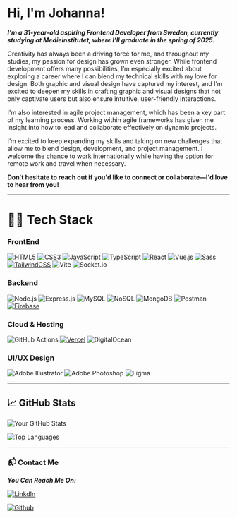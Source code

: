  # Hi, I'm Johanna! 
 
***I'm a 31-year-old aspiring Frontend Developer from Sweden, currently studying at Medieinstitutet, where I’ll graduate in the spring of 2025.***

Creativity has always been a driving force for me, and throughout my studies, my passion for design has grown even stronger. While frontend development offers many possibilities, I’m especially excited about exploring a career where I can blend my technical skills with my love for design. Both graphic and visual design have captured my interest, and I’m excited to deepen my skills in crafting graphic and visual designs that not only captivate users but also ensure intuitive, user-friendly interactions.

I'm also interested in agile project management, which has been a key part of my learning process. Working within agile frameworks has given me insight into how to lead and collaborate effectively on dynamic projects.

I’m excited to keep expanding my skills and taking on new challenges that allow me to blend design, development, and project management. 
I welcome the chance to work internationally while having the option for remote work and travel when necessary.

**Don't hesitate to reach out if you'd like to connect or collaborate—I'd love to hear from you!**

---

# 👩‍💻 Tech Stack

### FrontEnd

![HTML5](https://img.shields.io/badge/HTML5-E34F26?style=for-the-badge&logo=html5&logoColor=white)
![CSS3](https://img.shields.io/badge/CSS3-1572B6?style=for-the-badge&logo=css3&logoColor=white)
![JavaScript](https://img.shields.io/badge/JavaScript-F7DF1E?style=for-the-badge&logo=javascript&logoColor=black)
![TypeScript](https://img.shields.io/badge/TypeScript-3178C6?style=for-the-badge&logo=typescript&logoColor=white)
![React](https://img.shields.io/badge/React-61DAFB?style=for-the-badge&logo=react&logoColor=black)
![Vue.js](https://img.shields.io/badge/Vue.js-4FC08D?style=for-the-badge&logo=vue.js&logoColor=white)
![Sass](https://img.shields.io/badge/Sass-CC6699?style=for-the-badge&logo=sass&logoColor=white)
[![TailwindCSS](https://img.shields.io/badge/Styled%20with-TailwindCSS-%2306B6D4?style=for-the-badge&logo=tailwindcss&logoColor=white)](https://tailwindcss.com)
![Vite](https://img.shields.io/badge/Vite-646CFF?style=for-the-badge&logo=vite&logoColor=white)
![Socket.io](https://img.shields.io/badge/Socket.io-010101?style=for-the-badge&logo=socketdotio&logoColor=white)

### Backend

![Node.js](https://img.shields.io/badge/Node.js-339933?style=for-the-badge&logo=nodedotjs&logoColor=white)
![Express.js](https://img.shields.io/badge/Express.js-000000?style=for-the-badge&logo=express&logoColor=white)
![MySQL](https://img.shields.io/badge/MySQL-4479A1?style=for-the-badge&logo=mysql&logoColor=white)
![NoSQL](https://img.shields.io/badge/NoSQL-007ACC?style=for-the-badge&logo=nodedotjs&logoColor=white)
![MongoDB](https://img.shields.io/badge/MongoDB-47A248?style=for-the-badge&logo=mongodb&logoColor=white)
![Postman](https://img.shields.io/badge/Postman-FF6C37?style=for-the-badge&logo=postman&logoColor=white)
[![Firebase](https://img.shields.io/badge/Backend%20with-Firebase-%23039BE5?style=for-the-badge&logo=firebase&logoColor=white)](https://firebase.google.com)

### Cloud & Hosting

![GitHub Actions](https://img.shields.io/badge/GitHub_Actions-2088FF?style=for-the-badge&logo=github-actions&logoColor=white)
[![Vercel](https://img.shields.io/badge/Deployed%20on-Vercel-%23000000?style=for-the-badge&logo=vercel&logoColor=white)](https://vercel.com)
![DigitalOcean](https://img.shields.io/badge/DigitalOcean-0080FF?style=for-the-badge&logo=digitalocean&logoColor=white)

### UI/UX Design

![Adobe Illustrator](https://img.shields.io/badge/Adobe_Illustrator-FF9A00?style=for-the-badge&logo=adobeillustrator&logoColor=white)
![Adobe Photoshop](https://img.shields.io/badge/Adobe_Photoshop-31A8FF?style=for-the-badge&logo=adobephotoshop&logoColor=white)
![Figma](https://img.shields.io/badge/Figma-F24E1E?style=for-the-badge&logo=figma&logoColor=white)

---

## 📈 GitHub Stats

![Your GitHub Stats](https://github-readme-stats.vercel.app/api?username=Johannapri&show_icons=true&count_private=true&bg_color=000000&text_color=ffffff&icon_color=ffffff&title_color=ff79c6)

![Top Languages](https://github-readme-stats.vercel.app/api/top-langs/?username=Johannapri&layout=compact&bg_color=000000&text_color=ffffff&title_color=ff79c6&icon_color=ffffff)

---

### 📬 Contact Me

***You Can Reach Me On:***

[![LinkdIn](https://img.shields.io/badge/Johanna%20Prinz-0077B5?style=for-the-badge&logo=linkedin&logoColor=white)](https://www.linkedin.com/in/johanna-prinz-246b45165/)

[![Github](https://img.shields.io/badge/Johanna%20Prinz-100000?style=for-the-badge&logo=github&logoColor=white)](https://github.com/JohannaPri)


<!---
JohannaPri/JohannaPri is a ✨ special ✨ repository because its `README.md` (this file) appears on your GitHub profile.
You can click the Preview link to take a look at your changes.
--->
